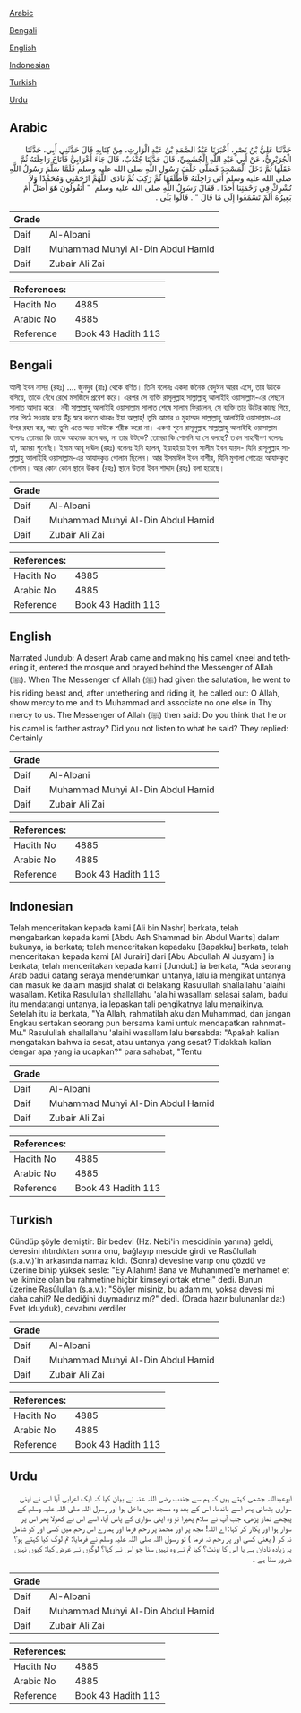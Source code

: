 [Arabic](#arabic)

[Bengali](#bengali)

[English](#english)

[Indonesian](#indonesian)

[Turkish](#turkish)

[Urdu](#urdu)

## Arabic


<div dir="rtl" lang="ar" style={{fontSize:'larger',backgroundColor:'#f8f9fa',padding:20}}>
حَدَّثَنَا عَلِيُّ بْنُ نَصْرٍ، أَخْبَرَنَا عَبْدُ الصَّمَدِ بْنُ عَبْدِ الْوَارِثِ، مِنْ كِتَابِهِ قَالَ حَدَّثَنِي أَبِي، حَدَّثَنَا الْجُرَيْرِيُّ، عَنْ أَبِي عَبْدِ اللَّهِ الْجُشَمِيِّ، قَالَ حَدَّثَنَا جُنْدُبٌ، قَالَ جَاءَ أَعْرَابِيٌّ فَأَنَاخَ رَاحِلَتَهُ ثُمَّ عَقَلَهَا ثُمَّ دَخَلَ الْمَسْجِدَ فَصَلَّى خَلْفَ رَسُولِ اللَّهِ صلى الله عليه وسلم فَلَمَّا سَلَّمَ رَسُولُ اللَّهِ صلى الله عليه وسلم أَتَى رَاحِلَتَهُ فَأَطْلَقَهَا ثُمَّ رَكِبَ ثُمَّ نَادَى اللَّهُمَّ ارْحَمْنِي وَمُحَمَّدًا وَلاَ تُشْرِكْ فِي رَحْمَتِنَا أَحَدًا ‏.‏ فَقَالَ رَسُولُ اللَّهِ صلى الله عليه وسلم ‏ "‏ أَتَقُولُونَ هُوَ أَضَلُّ أَمْ بَعِيرُهُ أَلَمْ تَسْمَعُوا إِلَى مَا قَالَ ‏"‏ ‏.‏ قَالُوا بَلَى ‏.‏
</div>
<div style={{backgroundColor:'#f8f9fa',padding:20, marginBottom: 10}}><table> <thead> <tr> <th>Grade</th> <th></th> </tr> </thead> <tbody> <tr><td>Daif</td><td>Al-Albani</td></tr><tr><td>Daif</td><td>Muhammad Muhyi Al-Din Abdul Hamid</td></tr><tr><td>Daif</td><td>Zubair Ali Zai</td></tr></tbody></table><table> <thead> <tr> <th>References:</th> <th></th> </tr> </thead> <tbody><tr><td>Hadith No</td><td>4885</td></tr><tr><td>Arabic No</td><td>4885</td></tr><tr><td>Reference</td><td>Book 43 Hadith 113</td></tr></tbody></table></div>

## Bengali


<div dir="ltr" lang="bn" style={{fontSize:'larger',backgroundColor:'#f8f9fa',padding:20}}>
আলী ইবন নাসর (রহঃ) .... জুনদুব (রাঃ) থেকে বর্ণিত। তিনি বলেনঃ একদা জনৈক বেদুঈন আরব এসে, তার উটকে বসিয়ে, তাকে বেঁধে রেখে মসজিদে প্রবেশ করে। এরপর সে ব্যক্তি রাসূলুল্লাহ সাল্লাল্লাহু আলাইহি ওয়াসাল্লাম-এর পেছনে সালাত আদায় করে। নবী সাল্লাল্লাহু আলাইহি ওয়াসাল্লাম সালাত শেষে সালাম ফিরালেন, সে ব্যক্তি তার উটের কাছে গিয়ে, তার পিঠে সওয়ার হয়ে উঁচু স্বরে বলতে থাকেঃ ইয়া আল্লাহ্‌! তুমি আমার ও মুহাম্মদ সাল্লাল্লাহু আলাইহি ওয়াসাল্লাম-এর উপর রহম কর, আর তুমি এতে অন্য কাউকে শরীক করো না। একথা শুনে রাসূলুল্লাহ সাল্লাল্লাহু আলাইহি ওয়াসাল্লাম বলেনঃ তোমরা কি তাকে আহমক মনে কর, না তার উটকে? তোমরা কি শোননি যা সে বলছে? তখন সাহাবীগণ বলেনঃ হ্যাঁ, আমরা শুনেছি। ইমাম আবূ দাঊদ (রহঃ) বলেনঃ ইনি হলেন, ইয়াহইয়া ইবন সালীম ইবন যায়দ- যিনি রাসূলুল্লাহ সাল্লাল্লাহু আলাইহি ওয়াসাল্লাম-এর আযাদকৃত গোলাম ছিলেন। আর ইসমাঈল ইবন বাশীর, যিনি মুগালা গোত্রের আযাদকৃত গোলাম। আর কোন কোন স্থানে উকবা (রহঃ) স্থানে উতবা ইবন শাদ্দাদ (রহঃ) বলা হয়েছে।
</div>
<div style={{backgroundColor:'#f8f9fa',padding:20, marginBottom: 10}}><table> <thead> <tr> <th>Grade</th> <th></th> </tr> </thead> <tbody> <tr><td>Daif</td><td>Al-Albani</td></tr><tr><td>Daif</td><td>Muhammad Muhyi Al-Din Abdul Hamid</td></tr><tr><td>Daif</td><td>Zubair Ali Zai</td></tr></tbody></table><table> <thead> <tr> <th>References:</th> <th></th> </tr> </thead> <tbody><tr><td>Hadith No</td><td>4885</td></tr><tr><td>Arabic No</td><td>4885</td></tr><tr><td>Reference</td><td>Book 43 Hadith 113</td></tr></tbody></table></div>

## English


<div dir="ltr" lang="en" style={{fontSize:'larger',backgroundColor:'#f8f9fa',padding:20}}>
Narrated Jundub: A desert Arab came and making his camel kneel and tethering it, entered the mosque and prayed behind the Messenger of Allah (ﷺ). When The Messenger of Allah (ﷺ) had given the salutation, he went to his riding beast and, after untethering and riding it, he called out: O Allah, show mercy to me and to Muhammad and associate no one else in Thy mercy to us. The Messenger of Allah (ﷺ) then said: Do you think that he or his camel is farther astray? Did you not listen to what he said? They replied: Certainly
</div>
<div style={{backgroundColor:'#f8f9fa',padding:20, marginBottom: 10}}><table> <thead> <tr> <th>Grade</th> <th></th> </tr> </thead> <tbody> <tr><td>Daif</td><td>Al-Albani</td></tr><tr><td>Daif</td><td>Muhammad Muhyi Al-Din Abdul Hamid</td></tr><tr><td>Daif</td><td>Zubair Ali Zai</td></tr></tbody></table><table> <thead> <tr> <th>References:</th> <th></th> </tr> </thead> <tbody><tr><td>Hadith No</td><td>4885</td></tr><tr><td>Arabic No</td><td>4885</td></tr><tr><td>Reference</td><td>Book 43 Hadith 113</td></tr></tbody></table></div>

## Indonesian


<div dir="ltr" lang="id" style={{fontSize:'larger',backgroundColor:'#f8f9fa',padding:20}}>
Telah menceritakan kepada kami [Ali bin Nashr] berkata, telah mengabarkan kepada kami [Abdu Ash Shammad bin Abdul Warits] dalam bukunya, ia berkata; telah menceritakan kepadaku [Bapakku] berkata, telah menceritakan kepada kami [Al Jurairi] dari [Abu Abdullah Al Jusyami] ia berkata; telah menceritakan kepada kami [Jundub] ia berkata, "Ada seorang Arab badui datang seraya menderumkan untanya, lalu ia mengikat untanya dan masuk ke dalam masjid shalat di belakang Rasulullah shallallahu 'alaihi wasallam. Ketika Rasulullah shallallahu 'alaihi wasallam selasai salam, badui itu mendatangi untanya, ia lepaskan tali pengikatnya lalu menaikinya. Setelah itu ia berkata, "Ya Allah, rahmatilah aku dan Muhammad, dan jangan Engkau sertakan seorang pun bersama kami untuk mendapatkan rahnmat-Mu." Rasulullah shallallahu 'alaihi wasallam lalu bersabda: "Apakah kalian mengatakan bahwa ia sesat, atau untanya yang sesat? Tidakkah kalian dengar apa yang ia ucapkan?" para sahabat, "Tentu
</div>
<div style={{backgroundColor:'#f8f9fa',padding:20, marginBottom: 10}}><table> <thead> <tr> <th>Grade</th> <th></th> </tr> </thead> <tbody> <tr><td>Daif</td><td>Al-Albani</td></tr><tr><td>Daif</td><td>Muhammad Muhyi Al-Din Abdul Hamid</td></tr><tr><td>Daif</td><td>Zubair Ali Zai</td></tr></tbody></table><table> <thead> <tr> <th>References:</th> <th></th> </tr> </thead> <tbody><tr><td>Hadith No</td><td>4885</td></tr><tr><td>Arabic No</td><td>4885</td></tr><tr><td>Reference</td><td>Book 43 Hadith 113</td></tr></tbody></table></div>

## Turkish


<div dir="ltr" lang="tr" style={{fontSize:'larger',backgroundColor:'#f8f9fa',padding:20}}>
Cündüp şöyle demiştir: Bir bedevi (Hz. Nebi'in mescidinin yanına) geldi, devesini ıhtırdıktan sonra onu, bağlayıp mescide girdi ve Rasûlullah (s.a.v.)'in arkasında namaz kıldı. (Sonra) devesine varıp onu çözdü ve üzerine binip yüksek sesle: "Ey Allahım! Bana ve Muhanımed'e merhamet et ve ikimize olan bu rahmetine hiçbir kimseyi ortak etme!" dedi. Bunun üzerine Rasûlullah (s.a.v.): "Söyler misiniz, bu adam mı, yoksa devesi mi daha cahil? Ne dediğini duymadınız mı?" dedi. (Orada hazır bulunanlar da:) Evet (duyduk), cevabını verdiler
</div>
<div style={{backgroundColor:'#f8f9fa',padding:20, marginBottom: 10}}><table> <thead> <tr> <th>Grade</th> <th></th> </tr> </thead> <tbody> <tr><td>Daif</td><td>Al-Albani</td></tr><tr><td>Daif</td><td>Muhammad Muhyi Al-Din Abdul Hamid</td></tr><tr><td>Daif</td><td>Zubair Ali Zai</td></tr></tbody></table><table> <thead> <tr> <th>References:</th> <th></th> </tr> </thead> <tbody><tr><td>Hadith No</td><td>4885</td></tr><tr><td>Arabic No</td><td>4885</td></tr><tr><td>Reference</td><td>Book 43 Hadith 113</td></tr></tbody></table></div>

## Urdu


<div dir="rtl" lang="ur" style={{fontSize:'larger',backgroundColor:'#f8f9fa',padding:20}}>
ابوعبداللہ جشمی کہتے ہیں کہ ہم سے جندب رضی اللہ عنہ نے بیان کیا کہ ایک اعرابی آیا اس نے اپنی سواری بٹھائی پھر اسے باندھا، اس کے بعد وہ مسجد میں داخل ہوا اور رسول اللہ صلی اللہ علیہ وسلم کے پیچھے نماز پڑھی، جب آپ نے سلام پھیرا تو وہ اپنی سواری کے پاس آیا، اسے اس نے کھولا پھر اس پر سوار ہوا اور پکار کر کہا: اے اللہ! مجھ پر اور محمد پر رحم فرما اور ہمارے اس رحم میں کسی اور کو شامل نہ کر ( یعنی کسی اور پر رحم نہ فرما ) تو رسول اللہ صلی اللہ علیہ وسلم نے فرمایا: تم لوگ کیا کہتے ہو؟ یہ زیادہ نادان ہے یا اس کا اونٹ؟ کیا تم نے وہ نہیں سنا جو اس نے کہا؟ لوگوں نے عرض کیا: کیوں نہیں ضرور سنا ہے ۔
</div>
<div style={{backgroundColor:'#f8f9fa',padding:20, marginBottom: 10}}><table> <thead> <tr> <th>Grade</th> <th></th> </tr> </thead> <tbody> <tr><td>Daif</td><td>Al-Albani</td></tr><tr><td>Daif</td><td>Muhammad Muhyi Al-Din Abdul Hamid</td></tr><tr><td>Daif</td><td>Zubair Ali Zai</td></tr></tbody></table><table> <thead> <tr> <th>References:</th> <th></th> </tr> </thead> <tbody><tr><td>Hadith No</td><td>4885</td></tr><tr><td>Arabic No</td><td>4885</td></tr><tr><td>Reference</td><td>Book 43 Hadith 113</td></tr></tbody></table></div>
